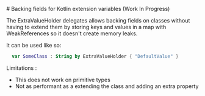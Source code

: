 # Backing fields for Kotlin extension variables (Work In Progress)

The ExtraValueHolder delegates allows backing fields on classes without having to extend them by storing keys and values in a map with WeakReferences so it doesn't create memory leaks.

It can be used like so:
```Kotlin
  var SomeClass : String by ExtraValueHolder { "DefaultValue" }
```


Limitations :

- This does not work on primitive types 
-  Not as performant as a extending the class and adding an extra property